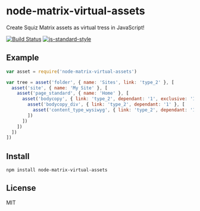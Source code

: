 # node-matrix-virtual-assets

Create Squiz Matrix assets as virtual tress in JavaScript!

[![Build Status](https://travis-ci.org/joshgillies/node-matrix-virtual-assets.svg)](https://travis-ci.org/joshgillies/node-matrix-virtual-assets)
[![js-standard-style](https://img.shields.io/badge/code%20style-standard-brightgreen.svg?style=flat)](https://github.com/feross/standard)

## Example

```js
var asset = require('node-matrix-virtual-assets')

var tree = asset('folder', { name: 'Sites', link: 'type_2' }, [
  asset('site', { name: 'My Site' }, [
    asset('page_standard', { name: 'Home' }, [
      asset('bodycopy', { link: 'type_2', dependant: '1', exclusive: '1' },
        asset('bodycopy_div', { link: 'type_2', dependant: '1' }, [
          asset('content_type_wysiwyg', { link: 'type_2', dependant: '1', exclusive: '1' })
        ])
      ])
    ])
  ])
])
```

## Install

`npm install node-matrix-virtual-assets`

## License

MIT
